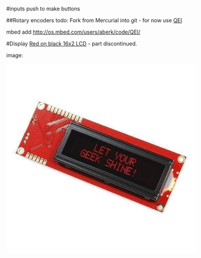 #inputs
push to make buttons


##Rotary encoders
todo: Fork from Mercurial into git - for now use [QEI](https://os.mbed.com/cookbook/QEI)

mbed add http://os.mbed.com/users/aberk/code/QEI/


#Display
[Red on black 16x2 LCD](https://coolcomponents.co.uk/products/serial-enabled-16x2-lcd-red-on-black-5v?variant=45222877646) - part discontinued.

image:

![RED-on-Black](img/16x2-lcd-red-on-black.jpg)

